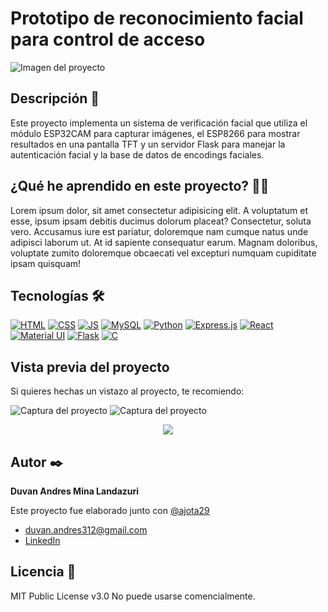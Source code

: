 # Prototipo de reconocimiento facial para control de acceso
![Imagen del proyecto](https://github.com/DuAndresMina/Prototipo-de-reconocimiento-facial-para-control-de-acceso/blob/master/download.gif?raw=true)

## Descripción 📑

Este proyecto implementa un sistema de verificación facial que utiliza el módulo ESP32CAM para capturar imágenes, el ESP8266 para mostrar resultados en una pantalla TFT y un servidor Flask para manejar la autenticación facial y la base de datos de encodings faciales.

## ¿Qué he aprendido en este proyecto? 🙇🏻 

Lorem ipsum dolor, sit amet consectetur adipisicing elit. A voluptatum et esse, ipsum ipsam debitis ducimus dolorum placeat? Consectetur, soluta vero. Accusamus iure est pariatur, doloremque nam cumque natus unde adipisci laborum ut. At id sapiente consequatur earum. Magnam doloribus, voluptate zumito doloremque obcaecati vel excepturi numquam cupiditate ipsam quisquam!

## Tecnologías 🛠
<!-- Iconos sacados de: https://dev.to/envoy_/150-badges-for-github-pnk -->
[![HTML](https://img.shields.io/badge/HTML5-E34F26?style=for-the-badge&logo=html5&logoColor=white)](https://es.wikipedia.org/wiki/HTML5)
[![CSS](https://img.shields.io/badge/CSS3-1572B6?style=for-the-badge&logo=css3&logoColor=white)](https://es.wikipedia.org/wiki/CSS)
[![JS](https://img.shields.io/badge/JavaScript-F7DF1E?style=for-the-badge&logo=javascript&logoColor=black)](https://es.wikipedia.org/wiki/JavaScript)
[![MySQL](https://img.shields.io/badge/MySQL-1572B6?style=for-the-badge&logo=MySQL&logoColor=white)](https://es.wikipedia.org/wiki/MySQL)
[![Python](https://img.shields.io/badge/Python-3776AB?style=for-the-badge&logo=python&logoColor=white)](https://es.wikipedia.org/wiki/Python)
[![Express.js](https://img.shields.io/badge/Express.js-404D59?style=for-the-badge)](https://es.wikipedia.org/wiki/Express.js)
[![React](https://img.shields.io/badge/React-20232A?style=for-the-badge&logo=react&logoColor=61DAFB)](https://es.wikipedia.org/wiki/react)
[![Material UI](https://img.shields.io/badge/Material--UI-0081CB?style=for-the-badge&logo=material-ui&logoColor=white)](https://es.wikipedia.org/wiki/Material_Design)
[![Flask](https://img.shields.io/badge/Flask-000000?style=for-the-badge&logo=flask&logoColor=white)](https://es.wikipedia.org/wiki/flask)
[![C](https://img.shields.io/badge/C-00599C?style=for-the-badge&logo=c&logoColor=white)]([https://es.wikipedia.org/wiki/C](https://es.wikipedia.org/wiki/C_(lenguaje_de_programación)))

## Vista previa del proyecto
Si quieres hechas un vistazo al proyecto, te recomiendo:

![Captura del proyecto](https://github.com/DuAndresMina/Prototipo-de-reconocimiento-facial-para-control-de-acceso/blob/master/IMG_7635.jpg?raw=true)
![Captura del proyecto](https://github.com/DuAndresMina/Prototipo-de-reconocimiento-facial-para-control-de-acceso/blob/master/IMG_7644.jpg?raw=true)
<p align="center">
  <img src="https://github.com/DuAndresMina/Prototipo-de-reconocimiento-facial-para-control-de-acceso/blob/master/img2.png" />
</p>

## Autor ✒️
**Duvan Andres Mina Landazuri**

Este proyecto fue elaborado junto con [@ajota29](https://github.com/ajota29)

* [duvan.andres312@gmail.com](duvan.andres312@gmail.com)
* [LinkedIn]([https://www.linkedin.com/in/duvan-mina-644b13156/)


## Licencia 📄
MIT Public License v3.0
No puede usarse comencialmente.
